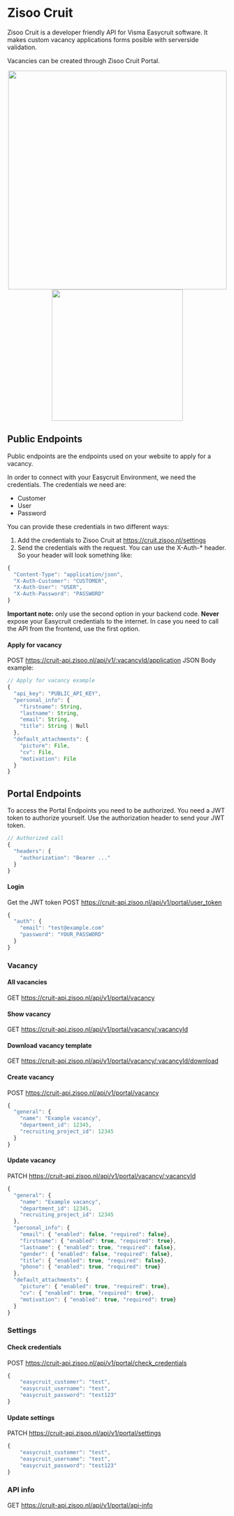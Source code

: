 # Zisoo Cruit
Zisoo Cruit is a developer friendly API for Visma Easycruit software. It makes custom vacancy applications forms posible with serverside validation.

Vacancies can be created through Zisoo Cruit Portal.
 <p align="center">
    <img src="https://assets.zisoo.nl/zisoo-cruit-portal-2.png" width="500px"/>
    <img src="https://assets.zisoo.nl/zisoo-cruit-vacancy-template.png" width="300px"/>
</p>


## Public Endpoints
Public endpoints are the endpoints used on your website to apply for a vacancy.

In order to connect with your Easycruit Environment, we need the credentials.
The credentials we need are:
- Customer
- User
- Password

You can provide these credentials in two different ways:
1. Add the credentials to Zisoo Cruit at https://cruit.zisoo.nl/settings
2. Send the credentials with the request. You can use the X-Auth-* header.
So your header will look something like: 
```javascript
{
  "Content-Type": "application/json",
  "X-Auth-Customer": "CUSTOMER",
  "X-Auth-User": "USER",
  "X-Auth-Password": "PASSWORD"
}
```
**Important note:** only use the second option in your backend code. **Never** expose your Easycruit credentials to the internet. In case you need to call the API from the frontend, use the first option.

#### Apply for vacancy
POST https://cruit-api.zisoo.nl/api/v1/:vacancyId/application
JSON Body example:
```javascript
// Apply for vacancy example
{
  "api_key": "PUBLIC_API_KEY",
  "personal_info": {
    "firstname": String,
    "lastname": String,
    "email": String,
    "title": String | Null
  },
  "default_attachments": {
    "picture": File,
    "cv": File,
    "motivation": File
  }
}
```

## Portal Endpoints
To access the Portal Endpoints you need to be authorized. You need a JWT token to authorize yourself. Use the authorization header to send your JWT token.
```javascript
// Authorized call
{
  "headers": {
    "authorization": "Bearer ..."
  }
}
```

#### Login
Get the JWT token
POST https://cruit-api.zisoo.nl/api/v1/portal/user_token
```javascript
{
  "auth": {
    "email": "test@example.com"
    "password": "YOUR_PASSWORD"
  }
}
```

### Vacancy

#### All vacancies
GET https://cruit-api.zisoo.nl/api/v1/portal/vacancy

#### Show vacancy
GET https://cruit-api.zisoo.nl/api/v1/portal/vacancy/:vacancyId

#### Download vacancy template
GET https://cruit-api.zisoo.nl/api/v1/portal/vacancy/:vacancyId/download

#### Create vacancy
POST https://cruit-api.zisoo.nl/api/v1/portal/vacancy
```javascript
{
  "general": {
    "name": "Example vacancy",
    "department_id": 12345,
    "recruiting_project_id": 12345
  }
}
```

#### Update vacancy
PATCH https://cruit-api.zisoo.nl/api/v1/portal/vacancy/:vacancyId
```javascript
{
  "general": {
    "name": "Example vacancy",
    "department_id": 12345,
    "recruiting_project_id": 12345
  },
  "personal_info": {
    "email": { "enabled": false, "required": false},
    "firstname": { "enabled": true, "required": true},
    "lastname": { "enabled": true, "required": false},
    "gender": { "enabled": false, "required": false},
    "title": { "enabled": true, "required": false},
    "phone": { "enabled": true, "required": true}
  },
  "default_attachments": {
    "picture": { "enabled": true, "required": true},
    "cv": { "enabled": true, "required": true},
    "motivation": { "enabled": true, "required": true}
  }
}
```

### Settings

#### Check credentials
POST https://cruit-api.zisoo.nl/api/v1/portal/check_credentials
```javascript
{
	"easycruit_customer": "test",
	"easycruit_username": "test",
	"easycruit_password": "test123"
}
```

#### Update settings
PATCH https://cruit-api.zisoo.nl/api/v1/portal/settings
```javascript
{
	"easycruit_customer": "test",
	"easycruit_username": "test",
	"easycruit_password": "test123"
}
```

### API info
GET https://cruit-api.zisoo.nl/api/v1/portal/api-info
